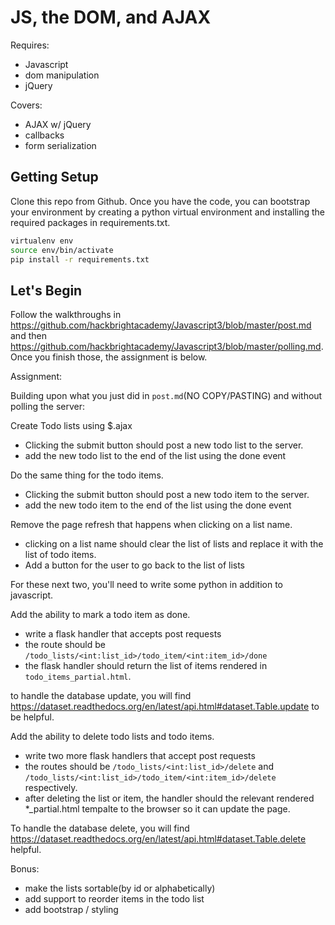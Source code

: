 # JS, the DOM, and AJAX

Requires:
- Javascript
- dom manipulation
- jQuery

Covers:
- AJAX w/ jQuery
- callbacks
- form serialization


## Getting Setup
Clone this repo from Github. Once you have the code, you can bootstrap your environment by creating a python virtual environment and installing the required packages in requirements.txt. 

````bash
virtualenv env
source env/bin/activate
pip install -r requirements.txt
````

## Let's Begin

Follow the walkthroughs in https://github.com/hackbrightacademy/Javascript3/blob/master/post.md and then https://github.com/hackbrightacademy/Javascript3/blob/master/polling.md. Once you finish those, the assignment is below.

Assignment:

Building upon what you just did in `post.md`(NO COPY/PASTING) and without polling the server:

Create Todo lists using $.ajax
- Clicking the submit button should post a new todo list to the server.  
- add the new todo list to the end of the list using the done event

Do the same thing for the todo items.
- Clicking the submit button should post a new todo item to the server.  
- add the new todo item to the end of the list using the done event

Remove the page refresh that happens when clicking on a list name.
- clicking on a list name should clear the list of lists and replace it with the list of todo items.
- Add a button for the user to go back to the list of lists

For these next two, you'll need to write some python in addition to javascript.

Add the ability to mark a todo item as done.
- write a flask handler that accepts post requests
- the route should be `/todo_lists/<int:list_id>/todo_item/<int:item_id>/done`
- the flask handler should return the list of items rendered in `todo_items_partial.html`.

to handle the database update, you will find https://dataset.readthedocs.org/en/latest/api.html#dataset.Table.update to be helpful.

Add the ability to delete todo lists and todo items.
- write two more flask handlers that accept post requests
- the routes should be `/todo_lists/<int:list_id>/delete` and `/todo_lists/<int:list_id>/todo_item/<int:item_id>/delete` respectively. 
- after deleting the list or item, the handler should the relevant rendered *_partial.html tempalte to the browser so it can update the page.

To handle the database delete, you will find https://dataset.readthedocs.org/en/latest/api.html#dataset.Table.delete helpful.





Bonus:
- make the lists sortable(by id or alphabetically)
- add support to reorder items in the todo list
- add bootstrap / styling

